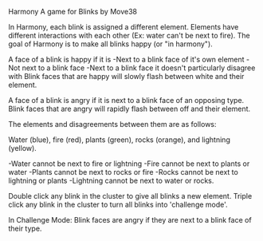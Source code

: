 Harmony
A game for Blinks by Move38

In Harmony, each blink is assigned a different element.
Elements have different interactions with each other (Ex: water can't be next to fire).
The goal of Harmony is to make all blinks happy (or "in harmony").

A face of a blink is happy if it is
-Next to a blink face of it's own element
-Not next to a blink face
-Next to a blink face it doesn't particularly disagree with
Blink faces that are happy will slowly flash between white and their element.

A face of a blink is angry if it is next to a blink face of an opposing type.
Blink faces that are angry will rapidly flash between off and their element.

The elements and disagreements between them are as follows:

Water (blue), fire (red), plants (green), rocks (orange), and lightning (yellow).

-Water cannot be next to fire or lightning
-Fire cannot be next to plants or water
-Plants cannot be next to rocks or fire
-Rocks cannot be next to lightning or plants
-Lightning cannot be next to water or rocks.

Double click any blink in the cluster to give all blinks a new element.
Triple click any blink in the cluster to turn all blinks into 'challenge mode'.

In Challenge Mode:
Blink faces are angry if they are next to a blink face of their type.
